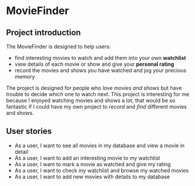 # MovieFinder

## Project introduction

The MovieFinder is designed to help users:
- find interesting movies to watch and add them into your own **watchlist**
- view details of each movie or show and give your **personal rating**
- record the movies and shows you have watched and jog your precious memory


The project is designed for people who *love movies and shows* but have trouble to decide which one to watch next.
This project is interesting for me because I enjoyed watching movies and shows a lot, that would be  so fantastic if I
could have my own project to *record* and *find* different movies and shows.

## User stories

- As a user, I want to see all movies in my database and view a movie in detail
- As a user, I want to add an interesting movie to my watchlist
- As a user, I want to mark a movie as watched and give my rating
- As a user, I want to check my watchlist and browse my watched movies
- As a user, I want to add new movies with details to my database
